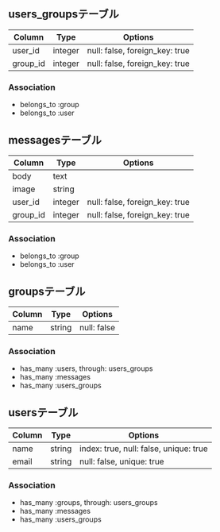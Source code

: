 ## users_groupsテーブル

| Column   | Type    | Options                        |
| -------- | ------- | ------------------------------ |
| user_id  | integer | null: false, foreign_key: true |
| group_id | integer | null: false, foreign_key: true |

### Association
- belongs_to :group
- belongs_to :user

## messagesテーブル

| Column   | Type    | Options                        |
| -------- | ------- | ------------------------------ |
| body     | text    |                                |
| image    | string  |                                |
| user_id  | integer | null: false, foreign_key: true |
| group_id | integer | null: false, foreign_key: true |

### Association
- belongs_to :group
- belongs_to :user

## groupsテーブル

| Column | Type   | Options     |
| ------ | ------ | ----------- |
| name   | string | null: false |

### Association
- has_many :users, through: users_groups
- has_many :messages
- has_many :users_groups

## usersテーブル

| Column | Type   | Options                                |
| ------ | ------ | -------------------------------------- |
| name   | string | index: true, null: false, unique: true |
| email  | string | null: false, unique: true              |

### Association
- has_many :groups, through: users_groups
- has_many :messages
- has_many :users_groups